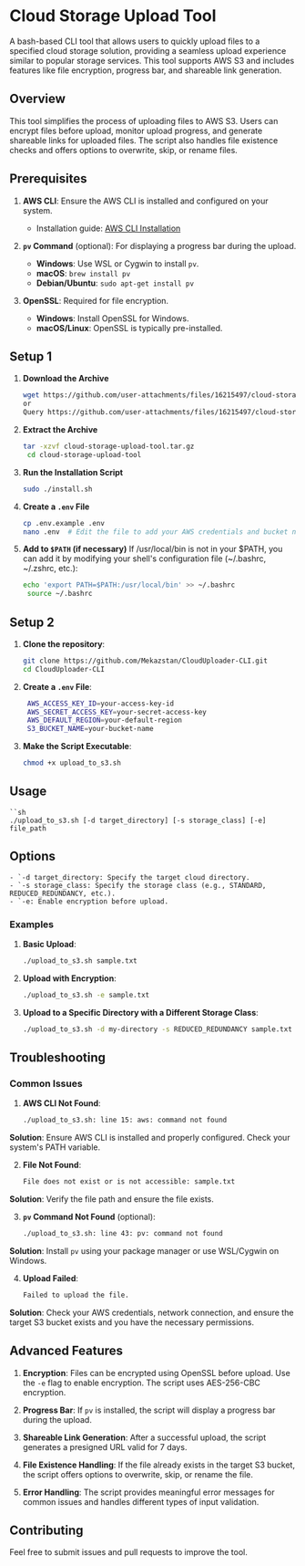 # Cloud Storage Upload Tool

A bash-based CLI tool that allows users to quickly upload files to a specified cloud storage solution, providing a seamless upload experience similar to popular storage services. This tool supports AWS S3 and includes features like file encryption, progress bar, and shareable link generation.

## Overview

This tool simplifies the process of uploading files to AWS S3. Users can encrypt files before upload, monitor upload progress, and generate shareable links for uploaded files. The script also handles file existence checks and offers options to overwrite, skip, or rename files.

## Prerequisites

1. **AWS CLI**: Ensure the AWS CLI is installed and configured on your system.
   - Installation guide: [AWS CLI Installation](https://docs.aws.amazon.com/cli/latest/userguide/getting-started-install.html)
   
2. **`pv` Command** (optional): For displaying a progress bar during the upload.
   - **Windows**: Use WSL or Cygwin to install `pv`.
   - **macOS**: `brew install pv`
   - **Debian/Ubuntu**: `sudo apt-get install pv`

3. **OpenSSL**: Required for file encryption.
   - **Windows**: Install OpenSSL for Windows.
   - **macOS/Linux**: OpenSSL is typically pre-installed.

## Setup 1

1. **Download the Archive**

   ```sh
   wget https://github.com/user-attachments/files/16215497/cloud-storage-upload-tool.tar.gz
   or 
   Query https://github.com/user-attachments/files/16215497/cloud-storage-upload-tool.tar.gz on your browser.

2. **Extract the Archive**

   ```sh
   tar -xzvf cloud-storage-upload-tool.tar.gz
    cd cloud-storage-upload-tool

3. **Run the Installation Script**

   ```sh
   sudo ./install.sh

4. **Create a `.env` File**

   ```sh
   cp .env.example .env
   nano .env  # Edit the file to add your AWS credentials and bucket name

5. **Add to `$PATH` (if necessary)**
    If /usr/local/bin is not in your $PATH, you can add it by modifying your shell's configuration file (~/.bashrc, ~/.zshrc, etc.):
   ```sh
   echo 'export PATH=$PATH:/usr/local/bin' >> ~/.bashrc
    source ~/.bashrc


## Setup 2

1. **Clone the repository**:
   ```sh
   git clone https://github.com/Mekazstan/CloudUploader-CLI.git
   cd CloudUploader-CLI

2. **Create a `.env` File**: 
   ```sh
    AWS_ACCESS_KEY_ID=your-access-key-id
    AWS_SECRET_ACCESS_KEY=your-secret-access-key
    AWS_DEFAULT_REGION=your-default-region
    S3_BUCKET_NAME=your-bucket-name

3. **Make the Script Executable**: 
   ```sh
   chmod +x upload_to_s3.sh

## Usage

    ``sh
    ./upload_to_s3.sh [-d target_directory] [-s storage_class] [-e] file_path


## Options
    - `-d target_directory: Specify the target cloud directory.
    - `-s storage_class: Specify the storage class (e.g., STANDARD, REDUCED_REDUNDANCY, etc.).
    - `-e: Enable encryption before upload.

### Examples

1. **Basic Upload**:
   ```sh
   ./upload_to_s3.sh sample.txt

2. **Upload with Encryption**:
   ```sh
   ./upload_to_s3.sh -e sample.txt

3. **Upload to a Specific Directory with a Different Storage Class**:
   ```sh
   ./upload_to_s3.sh -d my-directory -s REDUCED_REDUNDANCY sample.txt

## Troubleshooting

### Common Issues

1. **AWS CLI Not Found**:
    ```sh
    ./upload_to_s3.sh: line 15: aws: command not found
**Solution**: Ensure AWS CLI is installed and properly configured. Check your system's PATH variable.

2. **File Not Found**:
    ```sh
    File does not exist or is not accessible: sample.txt
**Solution**: Verify the file path and ensure the file exists.

3. **`pv` Command Not Found** (optional):
    ```sh
    ./upload_to_s3.sh: line 43: pv: command not found
**Solution**: Install `pv` using your package manager or use WSL/Cygwin on Windows.

4. **Upload Failed**:
    ```sh
    Failed to upload the file.
**Solution**: Check your AWS credentials, network connection, and ensure the target S3 bucket exists and you have the necessary permissions.

## Advanced Features

1. **Encryption**:
   Files can be encrypted using OpenSSL before upload. Use the `-e` flag to enable encryption. The script uses AES-256-CBC encryption.

2. **Progress Bar**:
   If `pv` is installed, the script will display a progress bar during the upload.

3. **Shareable Link Generation**:
   After a successful upload, the script generates a presigned URL valid for 7 days.

4. **File Existence Handling**:
   If the file already exists in the target S3 bucket, the script offers options to overwrite, skip, or rename the file.

5. **Error Handling**:
   The script provides meaningful error messages for common issues and handles different types of input validation.

## Contributing

Feel free to submit issues and pull requests to improve the tool.
